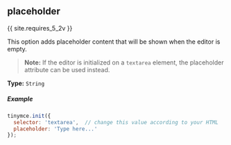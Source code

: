 ## placeholder

{{ site.requires_5_2v }}

This option adds placeholder content that will be shown when the editor is empty.

> **Note:** If the editor is initialized on a `textarea` element, the placeholder attribute can be used instead.

**Type:** `String`

##### Example

```js
tinymce.init({
  selector: 'textarea',  // change this value according to your HTML
  placeholder: 'Type here...'
});
```
